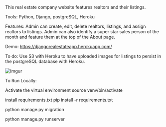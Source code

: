This real estate company website features realtors and their listings. 

Tools:
Python,
Django,
postgreSQL,
Heroku

Features:
Admin can create, edit, delete realtors, listings, and assign realtors to listings. Admin can also identify a super star sales person of the month and feature them at the top of the About page. 

Demo: https://djangorealestateapp.herokuapp.com/ 

To do: Use S3 with Heroku to have uploaded images for listings to persist in the postgreSQL database with Heroku. 

![Imgur](https://i.imgur.com/sTwzdcj.png) 

To Run Locally:

Activate the virtual environment source venv/bin/activate

install requirements.txt  pip install -r requirements.txt

python manage.py migration

python manage.py runserver
